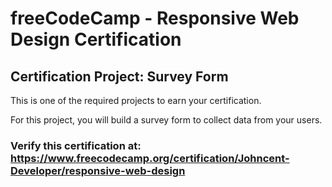 # freeCodeCamp - Responsive Web Design Certification
## Certification Project: Survey Form
This is one of the required projects to earn your certification.

For this project, you will build a survey form to collect data from your users.

### Verify this certification at: https://www.freecodecamp.org/certification/Johncent-Developer/responsive-web-design
